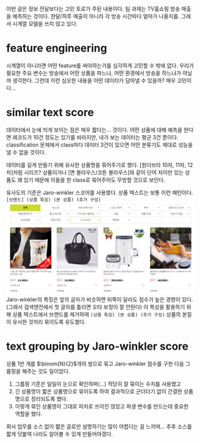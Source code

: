 이번 글은 정보 전달보다는 고민 토로가 주된 내용이다. 팀 과제는 TV홈쇼핑 방송 매출을 예측하는 것이다. 한달/하루 매출이 아니라 각 방송 시간마다 얼마가 나올지를. 그래서 시계열 모델을 쓰지 않고 있다.

# feature engineering
시계열이 아니라면 어떤 feature를 써야하는가를 심각하게 고민할 수 밖에 없다.
우리가 필요한 주요 변수는 방송에서 어떤 상품을 파느냐, 어떤 환경에서 방송을 하느냐가 아닐까 생각한다. 그런데 이런 심오한 내용을 어떤 데이터가 담아낼 수 있을까? 매우 고민이다...

# similar text score
데이터에서 눈에 띄게 보이는 점은 매우 짧다는... 것이다. 어떤 상품에 대해 예측을 한다면 레코드가 10건 정도는 있기를 바라지만, 내가 보는 데이터는 평균 3건 뿐이다. classification 문제에서 class마다 데이터 3건이 있으면 어떤 분류기도 제대로 성능을 낼 수 없을 것이다.

데이터를 길게 만들기 위해 유사한 상품명을 묶어주기로 했다. [원더브라 10차, 11차, 12차]처럼 시리즈? 상품이거나 [면 블라우스/코튼 블라우스]와 같이 단어 차이만 있는 상품도 꽤 있기 때문에 이들을 한 class로 묶어주어도 무방할 것으로 보인다.

유사도의 기준은 Jaro-winkler 스코어를 사용했다. 상품 텍스트는 보통 이런 패턴이다.
`[브랜드] (상품 특징) (본 상품) (추가 구성)`
![상품명](https://raw.githubusercontent.com/11wi/11wi.github.io/master/assets/gsshop-sangpum3.PNG)
Jaro-winkler의 특징은 앞의 글자가 비슷하면 뒤쪽이 달라도 점수가 높은 경향이 있다. (그래서 검색엔진에서 첫 글자를 틀리면 오타 보정이 잘 안된다) 이 특성을 활용하기 위해 상품 텍스트에서 브랜드를 제거하여 `(상품 특징) (본 상품) (추가 구성)` 상품의 본질이 유사한 것끼리 묶이도록 유도했다.

# text grouping by Jaro-winkler score
상품 1만 개를 $\binom{N}{2}$개의 쌍으로 묶고 Jaro-winkler 점수를 구한 다음 그룹핑을 해주는 것도 일이었다.
1. 그룹핑 기준은 일일이 눈으로 확인하며(...) 적당히 잘 묶이는 수치를 사용했고
2. 긴 상품명이 짧은 상품명으로 묶이도록 하여 결과적으로 군더더기 없이 간결한 상품명으로 정리되도록 했다.
3. 이렇게 묶인 상품명이 그대로 피처로 쓰이진 않았고 파생 변수를 만드는데 중요한 역할을 했다.

회사 업무를 소스 없이 짧은 글로만 설명하기는 많이 어렵다는 걸 느끼며... 추후 소스를 짧게 덧붙여 나라도 알아볼 수 있게 만들어야겠다.
